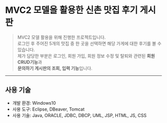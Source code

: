 # MVC2 모델을 활용한 신촌 맛집 후기 게시판 
> MVC2 모델 활용을 위해 진행한 프로젝트입니다.  
> 로그인 후 주어진 5개의 맛집 중 한 곳을 선택하면 해당 가게에 대한 후기를 볼 수 있습니다.  
> 제가 담당한 부분은 로그인, 회원 가입, 회원 정보 수정 및 탈퇴와 관련된 **회원 CRUD기능**과  
> **문의하기 게시판의 조회, 입력 기능**입니다.

- - -  

## 사용 기술
- 개발 환경: Windows10
- 사용 도구: Eclipse, DBeaver, Tomcat
- 사용 기술: Java, ORACLE, JDBC, DBCP, UML, JSP, HTML, JS, CSS
